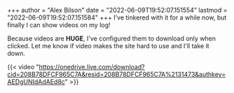 +++
author = "Alex Bilson"
date = "2022-06-09T19:52:07.151554"
lastmod = "2022-06-09T19:52:07.151584"
+++
I've tinkered with it for a while now, but finally I can show videos on my log!

Because videos are **HUGE**, I've configured them to download only when clicked. Let me know if video makes the site hard to use and I'll take it down.

{{< video "https://onedrive.live.com/download?cid=208B78DFCF965C7A&resid=208B78DFCF965C7A%2131473&authkey=AEDgUNIdAdAEd8c" >}}